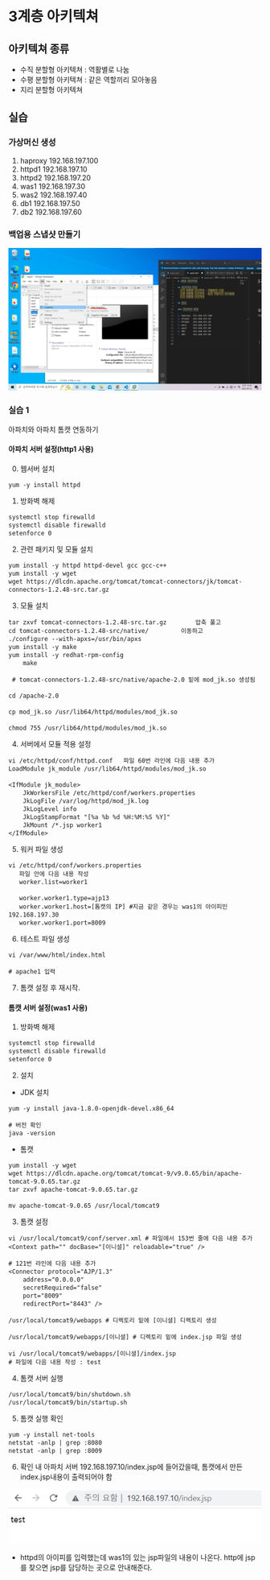 # 3계층 아키텍쳐

## 아키텍쳐 종류
- 수직 분할형 아키텍쳐 : 역활별로 나눔
- 수평 분할형 아키텍쳐 : 같은 역할끼리 모아놓음
- 지리 분할형 아키텍쳐

## 실습

### 가상머신 생성

1. haproxy  192.168.197.100
2. httpd1   192.168.197.10
3. httpd2   192.168.197.20
4. was1     192.168.197.30
5. was2     192.168.197.40
6. db1      192.168.197.50
7. db2      192.168.197.60

### 백업용 스냅샷 만들기
![image](./image/aws3/1.png)

### 실습 1
아파치와 아파치 톰캣 연동하기

#### 아파치 서버 설정(http1 사용)
0. 웹서버 설치
``` shell
yum -y install httpd
```
1. 방화벽 해제
``` shell
systemctl stop firewalld
systemctl disable firewalld
setenforce 0
```
2. 관련 패키지 및 모듈 설치
``` shell
yum install -y httpd httpd-devel gcc gcc-c++
yum install -y wget
wget https://dlcdn.apache.org/tomcat/tomcat-connectors/jk/tomcat-connectors-1.2.48-src.tar.gz
```
3. 모듈 설치
```shell
tar zxvf tomcat-connectors-1.2.48-src.tar.gz		압축 풀고
cd tomcat-connectors-1.2.48-src/native/			이동하고
./configure --with-apxs=/usr/bin/apxs			
yum install -y make
yum install -y redhat-rpm-config 
	make
	
 # tomcat-connectors-1.2.48-src/native/apache-2.0 밑에 mod_jk.so 생성됨

cd /apache-2.0

cp mod_jk.so /usr/lib64/httpd/modules/mod_jk.so

chmod 755 /usr/lib64/httpd/modules/mod_jk.so
```

4. 서버에서 모듈 적용 설정
``` shell
vi /etc/httpd/conf/httpd.conf	파일 60번 라인에 다음 내용 추가
LoadModule jk_module /usr/lib64/httpd/modules/mod_jk.so
	
<IfModule jk_module>
	JkWorkersFile /etc/httpd/conf/workers.properties
	JkLogFile /var/log/httpd/mod_jk.log
	JkLogLevel info
	JkLogStampFormat "[%a %b %d %H:%M:%S %Y]"
	JkMount /*.jsp worker1
</IfModule>
```
5. 워커 파일 생성
 ``` shell
 vi /etc/httpd/conf/workers.properties
	파일 안에 다음 내용 작성
	worker.list=worker1

	worker.worker1.type=ajp13
	worker.worker1.host=[톰캣의 IP] #지금 같은 경우는 was1의 아이피인 192.168.197.30
	worker.worker1.port=8009
```

6. 테스트 파일 생성
``` shell
vi /var/www/html/index.html

# apache1 입력
```

7. 톰캣 설정 후 재시작.


#### 톰캣 서버 설정(was1 사용)
1. 방화벽 해제
```shell
systemctl stop firewalld
systemctl disable firewalld
setenforce 0
```

2. 설치

- JDK 설치
```shell
yum -y install java-1.8.0-openjdk-devel.x86_64

# 버전 확인
java -version
```

- 톰캣
``` shell
yum install -y wget 
wget https://dlcdn.apache.org/tomcat/tomcat-9/v9.0.65/bin/apache-tomcat-9.0.65.tar.gz
tar zxvf apache-tomcat-9.0.65.tar.gz

mv apache-tomcat-9.0.65 /usr/local/tomcat9
```

3. 톰캣 설정
```shell
vi /usr/local/tomcat9/conf/server.xml # 파일에서 153번 줄에 다음 내용 추가
<Context path="" docBase="[이니셜]" reloadable="true" />

# 121번 라인에 다음 내용 추가
<Connector protocol="AJP/1.3"
    address="0.0.0.0"
    secretRequired="false"
    port="8009"
    redirectPort="8443" />

/usr/local/tomcat9/webapps # 디렉토리 밑에 [이니셜] 디렉토리 생성

/usr/local/tomcat9/webapps/[이니셜] # 디렉토리 밑에 index.jsp 파일 생성

vi /usr/local/tomcat9/webapps/[이니셜]/index.jsp 
# 파일에 다음 내용 작성 : test

```

4. 톰캣 서버 실행
```shell
/usr/local/tomcat9/bin/shutdown.sh
/usr/local/tomcat9/bin/startup.sh
```

5. 톰캣 실행 확인
```shell
yum -y install net-tools
netstat -anlp | grep :8080
netstat -anlp | grep :8009

```

6. 확인
내 아파치 서버 192.168.197.10/index.jsp에 들어갔을때, 톰캣에서 만든 index.jsp내용이 출력되어야 함

![image](./image/aws3/2.png)
- httpd의 아이피를 입력했는데 was1의 있는 jsp파일의 내용이 나온다.
http에 jsp를 찾으면 jsp를 담당하는 곳으로 안내해준다.


